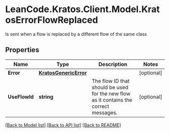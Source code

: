 # LeanCode.Kratos.Client.Model.KratosErrorFlowReplaced
Is sent when a flow is replaced by a different flow of the same class

## Properties

Name | Type | Description | Notes
------------ | ------------- | ------------- | -------------
**Error** | [**KratosGenericError**](KratosGenericError.md) |  | [optional] 
**UseFlowId** | **string** | The flow ID that should be used for the new flow as it contains the correct messages. | [optional] 

[[Back to Model list]](../../README.md#documentation-for-models) [[Back to API list]](../../README.md#documentation-for-api-endpoints) [[Back to README]](../../README.md)

